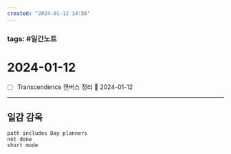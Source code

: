 ```yaml
---
created: "2024-01-12 14:56"
---
```


### tags: #일간노트
  
# 2024-01-12  
- [ ] Transcendence 캔버스 정리 📅 2024-01-12 
  
---  
## 일감 감옥  
```tasks  
path includes Day planners 
not done  
short mode  
```